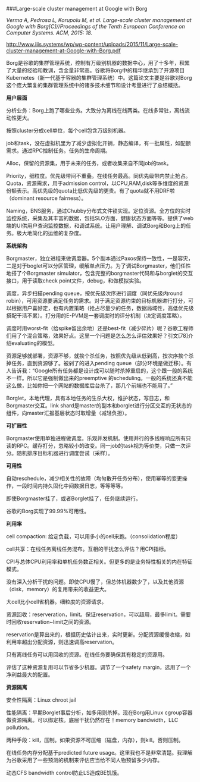 ###Large-scale cluster management at Google with Borg

*Verma A, Pedrosa L, Korupolu M, et al. Large-scale cluster management at Google with Borg[C]//Proceedings of the Tenth European Conference on Computer Systems. ACM, 2015: 18.*

<http://www.iiis.systems/wp/wp-content/uploads/2015/11/Large-scale-cluster-management-at-Google-with-Borg.pdf>

Borg是谷歌的集群管理系统，控制有万级别机器的数据中心，用了十多年，积累了大量的经验和教训，含金量非常高。谷歌将Borg中的精华继承到了开源项目Kubernetes（新一代基于容器的集群管理系统）中。这篇论文主要是谷歌对Borg这个庞大繁复的集群管理系统中的诸多技术细节和设计考量进行了总结概括。

**用户层面**

分析业务：Borg上跑了哪些业务。大致分为离线在线两类。在线多常驻，离线流动性更大。

按照cluster分成cell单位，每个cell包含万级别机器。

job和task，没在虚拟机里为了减少虚拟化开销，静态编译，有一批属性，如配额需求。通过RPC控制任务。任务的生命周期。

Alloc，保留的资源集，用于未来的任务，或者收集来自不同job的task。

Priority，细粒度。优先级带间不重叠。在线任务最高。同优先级带内禁止抢占。Quota，资源需求，用于admission control，以CPU,RAM,disk等多维度的资源份额表示。高优先级的quota比低优先级的更贵。有了quota就不用DRF啦（dominant resource fairness）。

Naming，BNS服务，通过Chubby分布式文件锁实现。定位资源。全方位的实时监控系统，采集及其丰富的数据，包括SLO方面，健康状态方面等等。提供了web端的UI供用户查询监控数据，和调试系统。让用户理解、调试Borg和Borg上的任务。极大地简化的运维的复杂度。

**系统架构**

Borgmaster，独立进程来做调度器。5个副本通过Paxos保持一致性，一是容灾，二是对于boglet可以分区管理，缓解单点压力。为了调试Borgmaster，他们任性地搭了个Borgmaster simulator，包含完整的borgmaster代码和与borglet的交互接口，用于读取check point文件，debug，和做模拟实验。

调度，异步扫描pending queue，按优先级次序进行调度（同优先级内round robin），可用资源要满足任务的需求。对于满足资源约束的目标机器进行打分，可以根据用户喜好定，也有内置策略（抢占尽量少的任务，数据局域性，高低优先级搭配干活不累）。打分用的E-PVM是一套调度时的评分机制（决定调度策略）。

调度时用worst-fit（给spike留出余地）还是best-fit（减少碎片）呢？谷歌工程师们用了个混合策略，效果好点。这里一个问题是怎么怎么评估效果好？引文[78]介绍evaluating的模型。

资源足够就部署，资源不够，就挨个杀任务，按照优先级从低到高，按次序挨个杀掉任务，直到资源够了。被剁了的进入pending queue（部分环境是做迁移）。有人告诉我：“Google所有任务都是设计成可以随时杀掉重启的，这个跟一般的系统不一样。所以它是强制做出来的preemptive 的scheduling。一般的系统还真不能这么做，比如你把一个网站的数据库后台杀了，那几个前端也不能用了。”

Borglet，本地代理，具有本地任务的生杀大权，维护状态，写日志，和Borgmaster交互。link shard是master的副本和borglet进行分区交互的无状态的组件，向master汇报基层状态时取增量（减轻负担）。

**可扩展性**

Borgmaster使用单独进程做调度。乐观并发机制。使用并行的多线程响应所有只读的RPC。缓存打分，忽略较小的改变。同一job的task视为等价类，只做一次评分。随机排序目标机器进行调度尝试（采样）。

**可用性**

自动reschedule，减少相关性的故障（均匀散开任务分布），使用幂等的变更操作，一段时间内持久固化中间数据日志，等等等等。

即使Borgmaster挂了，或者Borglet挂了，任务继续运行。

谷歌的Borg实现了99.99%可用性。

**利用率**

cell compaction: 给定负载，可以用多小的cell来跑。（consolidation程度）

cell共享：在线任务离线任务混布。互相的干扰怎么评估？用CPI指标。

CPI与总体CPU利用率和单机任务数正相关。但更多的是业务特性相关的内在特征模式。

没有深入分析干扰的问题。即使CPU慢了，但总体机器数少了，以及其他资源（disk，memory）的复用带来的收益更大。

大cell比小cell省机器。细粒度的资源请求。

资源回收：reserveration，limit。保证reservation，可以超用，最多limit。需要时回收reservation~limit之间的资源。

reservation是算出来的，根据历史估计出来，实时更新。分配资源缓慢收缩，如利用率超出分配资源，则迅速调高reservation。

只有离线任务可以用回收的资源。在线任务要确保其有稳定的资源用。

评估了这种资源复用可以节省多少机器。调节了一个safety margin，选用了一个净利益最大的配置。

**资源隔离**

安全性隔离：Linux chroot jail

性能隔离：早期Borglet事后分析，如多用则杀掉。现在Borg用Linux cgroup容器做资源隔离。可以绑定核。底层干扰仍然存在！memory bandwidth，LLC pollution。

两种手段：kill，压制。如果资源不可压缩（磁盘，内存），则kill。否则压制。

在线任务内存分配基于predicted future usage。这里我也不是非常清楚。我理解为谷歌采用了一些预测的机制来评估应当给不同人物预留多少内存。

动态CFS bandwidth control防止LS造成BE饥饿。
